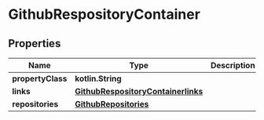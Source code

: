 
# GithubRespositoryContainer

## Properties
| Name | Type | Description | Notes |
| ------------ | ------------- | ------------- | ------------- |
| **propertyClass** | **kotlin.String** |  |  [optional] |
| **links** | [**GithubRespositoryContainerlinks**](GithubRespositoryContainerlinks.md) |  |  [optional] |
| **repositories** | [**GithubRepositories**](GithubRepositories.md) |  |  [optional] |



